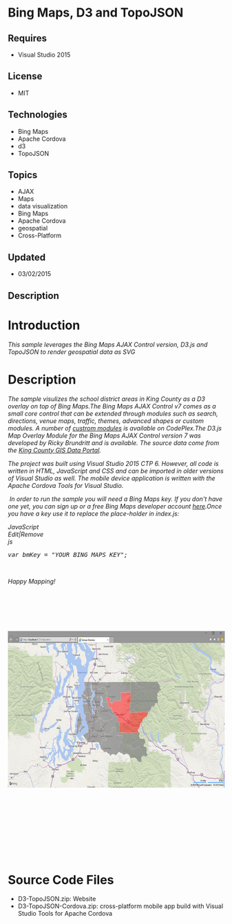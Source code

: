 # Bing Maps, D3 and TopoJSON
## Requires
- Visual Studio 2015
## License
- MIT
## Technologies
- Bing Maps
- Apache Cordova
- d3
- TopoJSON
## Topics
- AJAX
- Maps
- data visualization
- Bing Maps
- Apache Cordova
- geospatial
- Cross-Platform
## Updated
- 03/02/2015
## Description

<h1>Introduction</h1>
<p><em><em>This sample leverages the Bing Maps AJAX Control version, D3.js and TopoJSON to render geospatial data as SVG</em></em></p>
<h1>Description</h1>
<p><em><em>The sample visulizes the school district areas in King County as a D3 overlay on top of Bing Maps.The Bing Maps AJAX Control v7 comes as a small core control that can be extended through modules such as search, directions, venue maps, traffic, themes,
 advanced shapes or custom modules. A number of <a href="https://bingmapsv7modules.codeplex.com/" target="_blank">
custrom modules</a> is available on CodePlex.</em></em><em><em>T</em>he D3.js Map Overlay Module for the Bing Maps AJAX Control version 7 was developed by Ricky Brundritt and is available. The source data come from the
<a href="http://www5.kingcounty.gov/gisdataportal/Default.aspx" target="_blank">King County GIS Data Portal</a>.</em></p>
<p><em><em><em>The project was built using Visual Studio 2015 CTP 6. However, all code is written in HTML, JavaScript and CSS and can be imported in older versions of Visual Studio as well. The mobile device application is written with the Apache Cordova Tools
 for Visual Studio.&nbsp;</em></em></em></p>
<p><em><em><em>&nbsp;</em></em></em><em><em><em>In order to run the sample you will need a Bing Maps key. If you don't have one yet, you can sign up or a free Bing Maps developer account&nbsp;<a href="https://www.bingmapsportal.com/" target="_blank">here</a>.Once
 you have a key use it to replace the place-holder in index.js:&nbsp;</em></em></em></p>
<div class="scriptcode"><em><em><em>
<div class="pluginEditHolder" pluginCommand="mceScriptCode">
<div class="title"><span>JavaScript</span></div>
<div class="pluginLinkHolder"><span class="pluginEditHolderLink">Edit</span>|<span class="pluginRemoveHolderLink">Remove</span></div>
<span class="hidden">js</span>

<div class="preview">
<pre class="js"><span class="js__statement">var</span>&nbsp;bmKey&nbsp;=&nbsp;<span class="js__string">&quot;YOUR_BING_MAPS_KEY&quot;</span>;</pre>
</div>
</div>
</em></em></em></div>
<p><em><em><em>&nbsp;</em></em></em></p>
<div class="endscriptcode"><em><em><em>Happy Mapping!</em></em></em></div>
<p><em><em><em>&nbsp;</em></em></em></p>
<div class="endscriptcode"></div>
<p><em><em><em>&nbsp;</em></em></em></p>
<p><em><em><em>&nbsp;</em></em></em></p>
<p><em><em><em></p>
<div class="endscriptcode"><em><img id="134368" src="134368-d3-01.png" alt="" width="680" height="363"></em></div>
</em></em></em>
<p></p>
<p>&nbsp;</p>
<p>&nbsp;</p>
<p>&nbsp;</p>
<p>&nbsp;</p>
<p>&nbsp;</p>
<h1><span>Source Code Files</span></h1>
<ul>
<li><span>D3-TopoJSON.zip: Website</span> </li><li><span><span>D3-TopoJSON-Cordova.zip: cross-platform mobile app build with Visual Studio Tools for Apache Cordova</span><br>
</span></li></ul>
